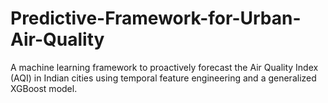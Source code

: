 # Predictive-Framework-for-Urban-Air-Quality
A machine learning framework to proactively forecast the Air Quality Index (AQI) in Indian cities using temporal feature engineering and a generalized XGBoost model.
